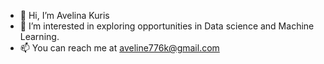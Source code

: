 - 👋 Hi, I’m Avelina Kuris
- 👀 I’m interested in exploring opportunities in Data science and Machine Learning.
- 📫 You can reach me at aveline776k@gmail.com

<!---
AvelinaK9629/AvelinaK9629 is a ✨ special ✨ repository because its `README.md` (this file) appears on your GitHub profile.
You can click the Preview link to take a look at your changes.
--->
